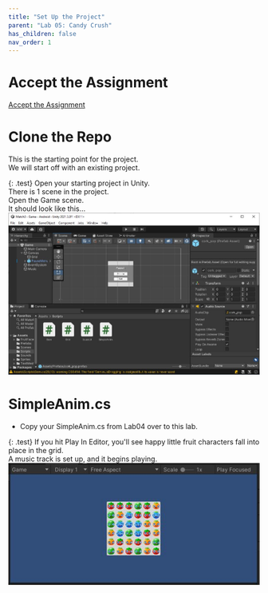 ```yaml
---
title: "Set Up the Project"
parent: "Lab 05: Candy Crush"
has_children: false
nav_order: 1
---
```


# Accept the Assignment
[Accept the Assignment](https://classroom.github.com/a/CENaohxS)

# Clone the Repo
This is the starting point for the project.\
We will start off with an existing project.

{: .test}
Open your starting project in Unity.\
There is 1 scene in the project.\
Open the Game scene.\
It should look like this...
![Starting Project](images/lab05/start.jpg "Starting Project")

# SimpleAnim.cs
* Copy your SimpleAnim.cs from Lab04 over to this lab.

{: .test}
If you hit Play In Editor, you'll see happy little fruit characters fall into place in the grid.\
A music track is set up, and it begins playing.
![Starting Project](images/lab05/start2.jpg "Starting Project")


